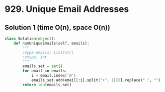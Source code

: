 # 929. Unique Email Addresses

## Solution 1 (time O(n), space O(n))

```python
class Solution(object):
    def numUniqueEmails(self, emails):
        """
        :type emails: List[str]
        :rtype: int
        """
        emails_set = set()
        for email in emails:
            i = email.index('@')
            emails_set.add(email[:i].split("+", 1)[0].replace(".", "") + email[i:])
        return len(emails_set)
```
